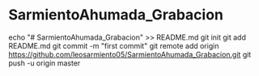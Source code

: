 # SarmientoAhumada_Grabacion
echo "# SarmientoAhumada_Grabacion" >> README.md
git init
git add README.md
git commit -m "first commit"
git remote add origin https://github.com/leosarmiento05/SarmientoAhumada_Grabacion.git
git push -u origin master
